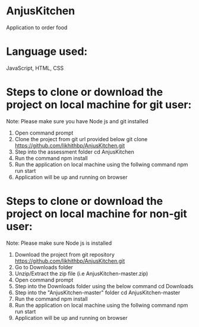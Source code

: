 # AnjusKitchen
Application to order food

# Language used:
JavaScript, HTML, CSS

# Steps to clone or download the project on local machine for git user:

Note: Please make sure you have Node js and git installed
1. Open command prompt
4. Clone the project from git url provided below
   git clone https://github.com/likhithbp/AnjusKitchen.git 
5. Step into the assessment folder
   cd AnjusKitchen
6. Run the command
   npm install
7. Run the application on local machine using the follwing command
   npm run start
8. Application will be up and running on browser

# Steps to clone or download the project on local machine for non-git user:

Note: Please make sure Node js is installed
1. Download the project from git repository https://github.com/likhithbp/AnjusKitchen.git
2. Go to Downloads folder
3. Unzip/Extract the zip file (i.e AnjusKitchen-master.zip)
4. Open command prompt
5. Step into the Downloads folder using the below command
    cd Downloads
6. Step into the "AnjusKitchen-master" folder
    cd AnjusKitchen-master
7. Run the command
   npm install
8. Run the application on local machine using the follwing command
   npm run start
9. Application will be up and running on browser



